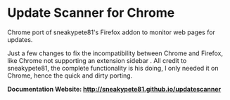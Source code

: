 # Update Scanner for Chrome

Chrome port of sneakypete81's Firefox addon to monitor web pages for updates.

Just a few changes to fix the incompatibility between Chrome and Firefox, like Chrome not supporting an extension sidebar .
All credit to sneakypete81, the complete functionality is his doing, I only needed it on Chrome, hence the quick and dirty porting.

**Documentation Website: http://sneakypete81.github.io/updatescanner**

